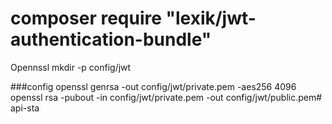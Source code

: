 # composer require "lexik/jwt-authentication-bundle"
Opennssl
mkdir -p config/jwt

###config
openssl genrsa -out config/jwt/private.pem -aes256 4096
openssl rsa -pubout -in config/jwt/private.pem -out config/jwt/public.pem#   a p i - s t a 
 